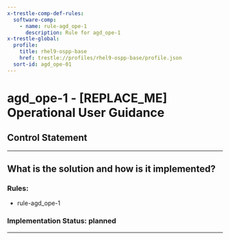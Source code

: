 ```yaml
---
x-trestle-comp-def-rules:
  software-comp:
    - name: rule-agd_ope-1
      description: Rule for agd_ope-1
x-trestle-global:
  profile:
    title: rhel9-ospp-base
    href: trestle://profiles/rhel9-ospp-base/profile.json
  sort-id: agd_ope-01
---
```


# agd_ope-1 - \[REPLACE_ME\] Operational User Guidance

## Control Statement

______________________________________________________________________

## What is the solution and how is it implemented?

<!-- For implementation status enter one of: implemented, partial, planned, alternative, not-applicable -->

<!-- Note that the list of rules under ### Rules: is read-only and changes will not be captured after assembly to JSON -->

<!-- Add control implementation description here for control: agd_ope-1 -->

### Rules:

  - rule-agd_ope-1

### Implementation Status: planned

______________________________________________________________________
